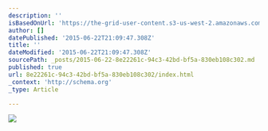 ```yaml
---
description: ''
isBasedOnUrl: 'https://the-grid-user-content.s3-us-west-2.amazonaws.com/68957861-77d3-4d03-b747-2e2a5468cb7c.JPG'
author: []
datePublished: '2015-06-22T21:09:47.308Z'
title: ''
dateModified: '2015-06-22T21:09:47.308Z'
sourcePath: _posts/2015-06-22-8e22261c-94c3-42bd-bf5a-830eb108c302.md
published: true
url: 8e22261c-94c3-42bd-bf5a-830eb108c302/index.html
_context: 'http://schema.org'
_type: Article

---
```

![](https://the-grid-user-content.s3-us-west-2.amazonaws.com/68957861-77d3-4d03-b747-2e2a5468cb7c.JPG)